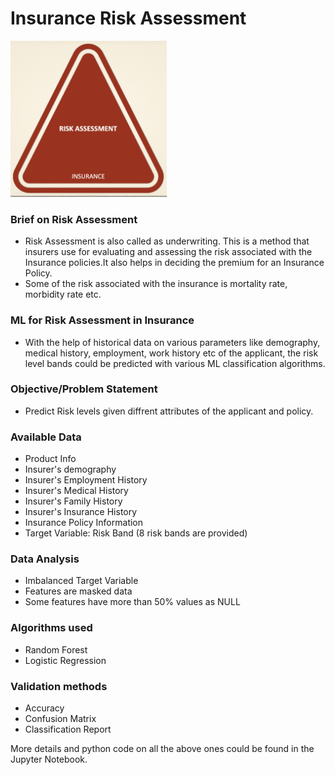 
# Insurance Risk Assessment
<img src="Insurance_image.jpg" width="250" height="250">

### Brief on Risk Assessment
- Risk Assessment is also called as underwriting. This is a method that insurers use for evaluating and assessing the risk associated with the Insurance policies.It also helps in deciding the premium for an Insurance Policy.
- Some of the risk associated with the insurance is mortality rate, morbidity rate etc.

### ML for Risk Assessment in Insurance
- With the help of historical data on various parameters like demography, medical history, employment, work history etc of the applicant, the risk level bands could be predicted with various ML classification algorithms.

### Objective/Problem Statement
- Predict Risk levels given diffrent attributes of the applicant and policy.

### Available Data
- Product Info
- Insurer's demography
- Insurer's Employment History
- Insurer's Medical History
- Insurer's Family History
- Insurer's Insurance History
- Insurance Policy Information
- Target Variable: Risk Band (8 risk bands are provided)

### Data Analysis
- Imbalanced Target Variable
- Features are masked data
- Some features have more than 50% values as NULL

### Algorithms used
- Random Forest
- Logistic Regression


### Validation methods
- Accuracy
- Confusion Matrix
- Classification Report

More details and python code on all the above ones could be found in the Jupyter Notebook.
